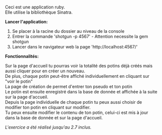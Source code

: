 Ceci est une application ruby. <br>
Elle utilise la bibliothèque Sinatra.


<strong>Lancer l'application:<br></strong>

1) Se placer à la racine du dossier au niveau de la console <br>
2) Entrer la commande 'shotgun -p 4567'  - Attention necessite la gem shotgun <br>
3) Lancer dans le navigateur web la page 'http://localhost:4567/'


<strong>Fonctionnalités:<br></strong>

Sur la page d'accueil tu pourras voir la totalité des potins déjà créés mais aussi cliquer pour en créer un nouveau. <br>
De plus, chaque potin peut-être affiché individuellement en cliquant sur "voir le potin" <br>
La page de création de permet d'entrer ton pseudo et ton potin <br>
Le potin est ensuite enregistré dans la base de donnée et affichée à la suite sur la page d'accueil. <br>
Depuis la page individuelle de chaque potin tu peux aussi choisir de modifier ton potin en cliquant sur modifier. <br>
Tu peux ensuite modifier le contenu de ton potin, celui-ci est mis à jour dans la base de donnée et sur la page d'accueil. <br>

<em>L'exercice a été réalisé jusqu'au 2.7 inclus.</em>

